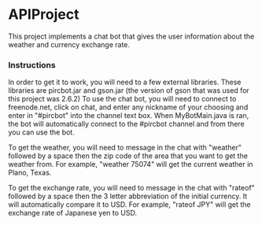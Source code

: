 # APIProject
This project implements a chat bot that gives the user information about the weather and currency exchange rate.

### Instructions
In order to get it to work, you will need to a few external libraries. These libraries are pircbot.jar and gson.jar (the version of gson that was used for this project was 2.6.2)
To use the chat bot, you will need to connect to freenode.net, click on chat, and enter any nickname of your choosing and enter in "#pircbot" into the channel text box.
When MyBotMain.java is ran, the bot will automatically connect to the #pircbot channel and from there you can use the bot.

To get the weather, you will need to message in the chat with "weather" followed by a space then the zip code of the area that you want to get the weather from. For example, "weather 75074" will get the current weather in Plano, Texas.

To get the exchange rate, you will need to message in the chat with "rateof" followed by a space then the 3 letter abbreviation of the initial currency. It will automatically compare it to USD. For example, "rateof JPY" will get the exchange rate of Japanese yen to USD.
